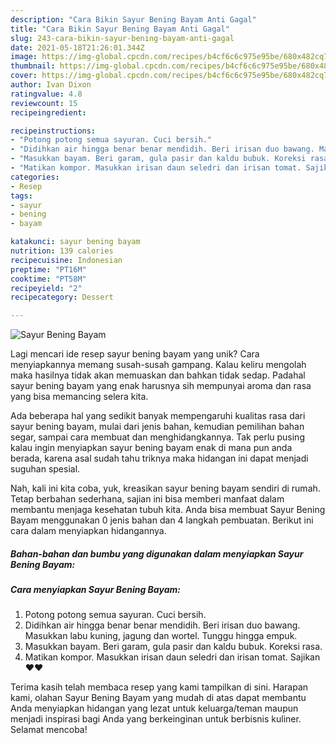 ```yaml
---
description: "Cara Bikin Sayur Bening Bayam Anti Gagal"
title: "Cara Bikin Sayur Bening Bayam Anti Gagal"
slug: 243-cara-bikin-sayur-bening-bayam-anti-gagal
date: 2021-05-18T21:26:01.344Z
image: https://img-global.cpcdn.com/recipes/b4cf6c6c975e95be/680x482cq70/sayur-bening-bayam-foto-resep-utama.jpg
thumbnail: https://img-global.cpcdn.com/recipes/b4cf6c6c975e95be/680x482cq70/sayur-bening-bayam-foto-resep-utama.jpg
cover: https://img-global.cpcdn.com/recipes/b4cf6c6c975e95be/680x482cq70/sayur-bening-bayam-foto-resep-utama.jpg
author: Ivan Dixon
ratingvalue: 4.8
reviewcount: 15
recipeingredient:

recipeinstructions:
- "Potong potong semua sayuran. Cuci bersih."
- "Didihkan air hingga benar benar mendidih. Beri irisan duo bawang. Masukkan labu kuning, jagung dan wortel. Tunggu hingga empuk."
- "Masukkan bayam. Beri garam, gula pasir dan kaldu bubuk. Koreksi rasa."
- "Matikan kompor. Masukkan irisan daun seledri dan irisan tomat. Sajikan ❤❤"
categories:
- Resep
tags:
- sayur
- bening
- bayam

katakunci: sayur bening bayam 
nutrition: 139 calories
recipecuisine: Indonesian
preptime: "PT16M"
cooktime: "PT58M"
recipeyield: "2"
recipecategory: Dessert

---
```



![Sayur Bening Bayam](https://img-global.cpcdn.com/recipes/b4cf6c6c975e95be/680x482cq70/sayur-bening-bayam-foto-resep-utama.jpg)

Lagi mencari ide resep sayur bening bayam yang unik? Cara menyiapkannya memang susah-susah gampang. Kalau keliru mengolah maka hasilnya tidak akan memuaskan dan bahkan tidak sedap. Padahal sayur bening bayam yang enak harusnya sih mempunyai aroma dan rasa yang bisa memancing selera kita.

Ada beberapa hal yang sedikit banyak mempengaruhi kualitas rasa dari sayur bening bayam, mulai dari jenis bahan, kemudian pemilihan bahan segar, sampai cara membuat dan menghidangkannya. Tak perlu pusing kalau ingin menyiapkan sayur bening bayam enak di mana pun anda berada, karena asal sudah tahu triknya maka hidangan ini dapat menjadi suguhan spesial.




Nah, kali ini kita coba, yuk, kreasikan sayur bening bayam sendiri di rumah. Tetap berbahan sederhana, sajian ini bisa memberi manfaat dalam membantu menjaga kesehatan tubuh kita. Anda bisa membuat Sayur Bening Bayam menggunakan 0 jenis bahan dan 4 langkah pembuatan. Berikut ini cara dalam menyiapkan hidangannya.

<!--inarticleads1-->

##### Bahan-bahan dan bumbu yang digunakan dalam menyiapkan Sayur Bening Bayam:





<!--inarticleads2-->

##### Cara menyiapkan Sayur Bening Bayam:

1. Potong potong semua sayuran. Cuci bersih.
1. Didihkan air hingga benar benar mendidih. Beri irisan duo bawang. Masukkan labu kuning, jagung dan wortel. Tunggu hingga empuk.
1. Masukkan bayam. Beri garam, gula pasir dan kaldu bubuk. Koreksi rasa.
1. Matikan kompor. Masukkan irisan daun seledri dan irisan tomat. Sajikan ❤❤




Terima kasih telah membaca resep yang kami tampilkan di sini. Harapan kami, olahan Sayur Bening Bayam yang mudah di atas dapat membantu Anda menyiapkan hidangan yang lezat untuk keluarga/teman maupun menjadi inspirasi bagi Anda yang berkeinginan untuk berbisnis kuliner. Selamat mencoba!

